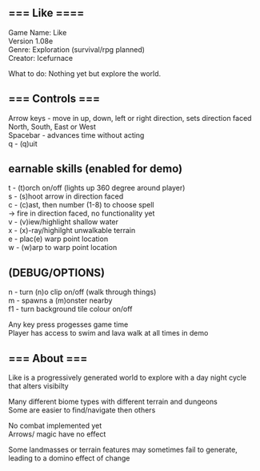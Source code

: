 ## === Like ==== ##  

Game Name: Like  
Version 1.08e  
Genre: Exploration (survival/rpg planned)  
Creator: Icefurnace  

What to do: Nothing yet but explore the world.

## === Controls === ###  
Arrow keys  - move in up, down, left or right direction, sets direction faced North, South, East or West  
Spacebar    - advances time without acting  
q           - (q)uit  

## earnable skills (enabled for demo)  
t  - (t)orch on/off (lights up 360 degree around player)  
s  - (s)hoot arrow in direction faced  
c  - (c)ast, then number (1-8) to choose spell  
        -> fire in direction faced, no functionality yet  
v  - (v)iew/highlight shallow water  
x  - (x)-ray/highilght unwalkable terrain  
e  - plac(e) warp point location  
w  - (w)arp to warp point location  
## (DEBUG/OPTIONS)  
n   - turn (n)o clip on/off (walk through things)  
m   - spawns a (m)onster nearby  
f1  - turn background tile colour on/off  
  
Any key press progesses game time  
Player has access to swim and lava walk at all times in demo  

## === About === ##  
Like is a progressively generated world to explore with a day night cycle that alters visibilty  

Many different biome types with different terrain and dungeons  
Some are easier to find/navigate then others  

No combat implemented yet  
Arrows/ magic have no effect  

Some landmasses or terrain features may sometimes fail to generate, leading to a domino effect of change  